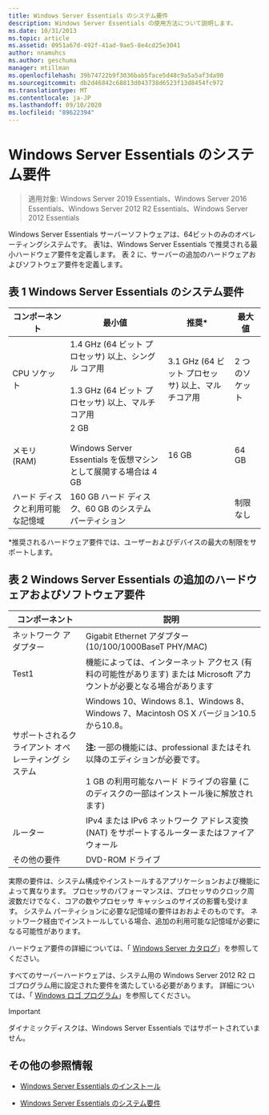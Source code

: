 ```yaml
---
title: Windows Server Essentials のシステム要件
description: Windows Server Essentials の使用方法について説明します。
ms.date: 10/31/2013
ms.topic: article
ms.assetid: 0951a67d-492f-41ad-9ae5-8e4cd25e3041
author: nnamuhcs
ms.author: geschuma
manager: mtillman
ms.openlocfilehash: 39b74722b9f3036bab5face5d48c9a5a5af3da90
ms.sourcegitcommit: db2d46842c68813d043738d6523f13d8454fc972
ms.translationtype: MT
ms.contentlocale: ja-JP
ms.lasthandoff: 09/10/2020
ms.locfileid: "89622394"
---
```

# <a name="system-requirements-for-windows-server-essentials"></a>Windows Server Essentials のシステム要件

>適用対象: Windows Server 2019 Essentials、Windows Server 2016 Essentials、Windows Server 2012 R2 Essentials、Windows Server 2012 Essentials

  Windows Server Essentials サーバーソフトウェアは、64ビットのみのオペレーティングシステムです。 表1は、Windows Server Essentials で推奨される最小ハードウェア要件を定義します。 表 2 に、サーバーの追加のハードウェアおよびソフトウェア要件を定義します。


## <a name="table-1-system-requirements-for-windows-server-essentials"></a>表 1 Windows Server Essentials のシステム要件

|コンポーネント|最小値|推奨*|最大値|
|---------------|-------------|-------------------|-------------|
|CPU ソケット|1.4 GHz (64 ビット プロセッサ) 以上、シングル コア用<br /><br /> 1.3 GHz (64 ビット プロセッサ) 以上、マルチコア用|3.1 GHz (64 ビット プロセッサ) 以上、マルチコア用|2 つのソケット|
|メモリ (RAM)|2 GB<br /><br /> Windows Server Essentials を仮想マシンとして展開する場合は 4 GB|16 GB|64 GB|
|ハード ディスクと利用可能な記憶域|160 GB ハード ディスク、60 GB のシステム パーティション||制限なし|

 *推奨されるハードウェア要件では、ユーザーおよびデバイスの最大の制限をサポートします。

## <a name="table-2-additional-hardware-and-software-requirements-for-windows-server-essentials"></a>表 2 Windows Server Essentials の追加のハードウェアおよびソフトウェア要件

|コンポーネント|説明|
|---------------|-----------------|
|ネットワーク アダプター|Gigabit Ethernet アダプター (10/100/1000BaseT PHY/MAC)|
|Test1|機能によっては、インターネット アクセス (有料の可能性があります) または Microsoft アカウントが必要となる場合があります|
|サポートされるクライアント オペレーティング システム| Windows 10、Windows 8.1、Windows 8、Windows 7、Macintosh OS X バージョン10.5 から10.8。<br /><br /> **注:** 一部の機能には、professional またはそれ以降のエディションが必要です。<br /><br /> 1 GB の利用可能なハード ドライブの容量 (このディスクの一部はインストール後に解放されます)|
|ルーター|IPv4 または IPv6 ネットワーク アドレス変換 (NAT) をサポートするルーターまたはファイアウォール|
|その他の要件|DVD-ROM ドライブ|

 実際の要件は、システム構成やインストールするアプリケーションおよび機能によって異なります。 プロセッサのパフォーマンスは、プロセッサのクロック周波数だけでなく、コアの数やプロセッサ キャッシュのサイズの影響も受けます。 システム パーティションに必要な記憶域の要件はおおよそのものです。 ネットワーク経由でインストールしている場合、追加の利用可能な記憶域が必要になる可能性があります。

 ハードウェア要件の詳細については、「 [Windows Server カタログ](https://www.windowsservercatalog.com/)」を参照してください。

 すべてのサーバーハードウェアは、システム用の Windows Server 2012 R2 ロゴプログラム用に設定された要件を満たしている必要があります。 詳細については、「 [Windows ロゴ プログラム](/previous-versions/windows/hardware/hck/dn641155(v=vs.85))」を参照してください。

> [!IMPORTANT]
> ダイナミックディスクは、Windows Server Essentials ではサポートされていません。

## <a name="additional-references"></a>その他の参照情報

-   [Windows Server Essentials のインストール](../install/Install-Windows-Server-Essentials.md)

-   [Windows Server Essentials のシステム要件](system-requirements.md)
